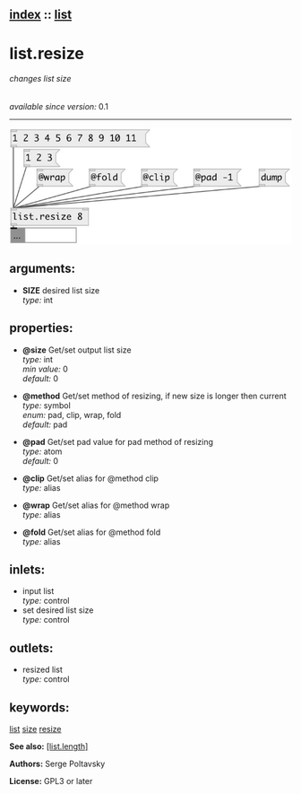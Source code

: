 [index](index.html) :: [list](category_list.html)
---

# list.resize

###### changes list size

*available since version:* 0.1

---




[![example](../examples/img/list.resize.jpg)](../examples/pd/list.resize.pd)



## arguments:

* **SIZE**
desired list size<br>
_type:_ int<br>





## properties:

* **@size** 
Get/set output list size<br>
_type:_ int<br>
_min value:_ 0<br>
_default:_ 0<br>

* **@method** 
Get/set method of resizing, if new size is longer then current<br>
_type:_ symbol<br>
_enum:_ pad, clip, wrap, fold<br>
_default:_ pad<br>

* **@pad** 
Get/set pad value for pad method of resizing<br>
_type:_ atom<br>
_default:_ 0<br>

* **@clip** 
Get/set alias for @method clip<br>
_type:_ alias<br>

* **@wrap** 
Get/set alias for @method wrap<br>
_type:_ alias<br>

* **@fold** 
Get/set alias for @method fold<br>
_type:_ alias<br>



## inlets:

* input list<br>
_type:_ control
* set desired list size<br>
_type:_ control



## outlets:

* resized list<br>
_type:_ control



## keywords:

[list](keywords/list.html)
[size](keywords/size.html)
[resize](keywords/resize.html)



**See also:**
[\[list.length\]](list.length.html)




**Authors:** Serge Poltavsky




**License:** GPL3 or later






